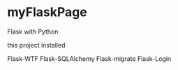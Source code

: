 # myFlaskPage
Flask with Python

this project installed

Flask-WTF
Flask-SQLAlchemy
Flask-migrate 
Flask-Login